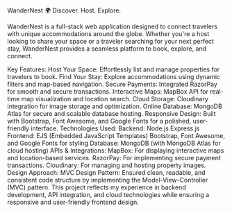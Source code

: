 WanderNest 🌍
Discover. Host. Explore.

WanderNest is a full-stack web application designed to connect travelers with unique accommodations around the globe. Whether you're a host looking to share your space or a traveler searching for your next perfect stay, WanderNest provides a seamless platform to book, explore, and connect.

Key Features:
Host Your Space: Effortlessly list and manage properties for travelers to book.
Find Your Stay: Explore accommodations using dynamic filters and map-based navigation.
Secure Payments: Integrated RazorPay for smooth and secure transactions.
Interactive Maps: MapBox API for real-time map visualization and location search.
Cloud Storage: Cloudinary integration for image storage and optimization.
Online Database: MongoDB Atlas for secure and scalable database hosting.
Responsive Design: Built with Bootstrap, Font Awesome, and Google Fonts for a polished, user-friendly interface.
Technologies Used:
Backend:
Node.js
Express.js
Frontend:
EJS (Embedded JavaScript Templates)
Bootstrap, Font Awesome, and Google Fonts for styling
Database:
MongoDB (with MongoDB Atlas for cloud hosting)
APIs & Integrations:
MapBox: For displaying interactive maps and location-based services.
RazorPay: For implementing secure payment transactions.
Cloudinary: For managing and hosting property images.
Design Approach:
MVC Design Pattern: Ensured clean, readable, and consistent code structure by implementing the Model-View-Controller (MVC) pattern.
This project reflects my experience in backend development, API integration, and cloud technologies while ensuring a responsive and user-friendly frontend design.

